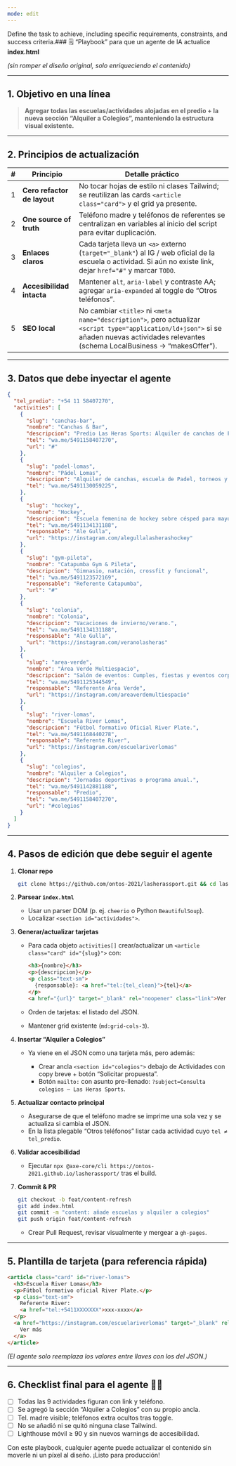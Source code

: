 ```yaml
---
mode: edit
---
```

Define the task to achieve, including specific requirements, constraints, and success criteria.### 🗒️ “Playbook” para que un agente de IA actualice **index.html**

*(sin romper el diseño original, solo enriqueciendo el contenido)*

---

## 1. Objetivo en una línea

> **Agregar todas las escuelas/actividades alojadas en el predio + la nueva sección “Alquiler a Colegios”, manteniendo la estructura visual existente.**

---

## 2. Principios de actualización

| # | Principio                   | Detalle práctico                                                                                                                                                                             |
| - | --------------------------- | -------------------------------------------------------------------------------------------------------------------------------------------------------------------------------------------- |
| 1 | **Cero refactor de layout** | No tocar hojas de estilo ni clases Tailwind; se reutilizan las cards `<article class="card">` y el grid ya presente.                                                                         |
| 2 | **One source of truth**     | Teléfono madre y teléfonos de referentes se centralizan en variables al inicio del script para evitar duplicación.                                                                           |
| 3 | **Enlaces claros**          | Cada tarjeta lleva un `<a>` externo (`target="_blank"`) al IG / web oficial de la escuela o actividad. Si aún no existe link, dejar `href="#"` y marcar `TODO`.                              |
| 4 | **Accesibilidad intacta**   | Mantener `alt`, `aria-label` y contraste AA; agregar `aria-expanded` al toggle de “Otros teléfonos”.                                                                                         |
| 5 | **SEO local**               | No cambiar `<title>` ni `<meta name="description">`, pero actualizar `<script type="application/ld+json">` si se añaden nuevas actividades relevantes (schema LocalBusiness → “makesOffer”). |

---

## 3. Datos que debe inyectar el agente

```json
{
  "tel_predio": "+54 11 58407270",
  "activities": [
    {
      "slug": "canchas-bar",
      "nombre": "Canchas & Bar",
      "descripcion": "Predio Las Heras Sports: Alquiler de canchas de Fútbol y Hockey - Bar y Parrilla.",
      "tel": "wa.me/5491158407270",
      "url": "#"
    },
    {
      "slug": "padel-lomas",
      "nombre": "Pádel Lomas",
      "descripcion": "Alquiler de canchas, escuela de Padel, torneos y cancha abierta.",
      "tel": "wa.me/5491130059225",
    },
    {
      "slug": "hockey",
      "nombre": "Hockey",
      "descripcion": "Escuela femenina de hockey sobre césped para mayores y menores.",
      "tel": "wa.me/5491134131188",
      "responsable": "Ale Gulla",
      "url": "https://instagram.com/alegullalasherashockey"
    },
    {
      "slug": "gym-pileta",
      "nombre": "Catapumba Gym & Pileta",
      "descripcion": "Gimnasio, natación, crossfit y funcional",
      "tel": "wa.me/5491123572169",
      "responsable": "Referente Catapumba",
      "url": "#"
    },
    {
      "slug": "colonia",
      "nombre": "Colonia",
      "descripcion": "Vacaciones de invierno/verano.",
      "tel": "wa.me/5491134131188",
      "responsable": "Ale Gulla",
      "url": "https://instagram.com/veranolasheras"
    },
    {
      "slug": "area-verde",
      "nombre": "Área Verde Multiespacio",
      "descripcion": "Salón de eventos: Cumples, fiestas y eventos corporativos. Entrada independiente por Estrada.",
      "tel": "wa.me/5491125344549",
      "responsable": "Referente Área Verde",
      "url": "https://instagram.com/areaverdemultiespacio"
    },
    {
      "slug": "river-lomas",
      "nombre": "Escuela River Lomas",
      "descripcion": "Fútbol formativo Oficial River Plate.",
      "tel": "wa.me/5491168440278",
      "responsable": "Referente River",
      "url": "https://instagram.com/escuelariverlomas"
    },
    {
      "slug": "colegios",
      "nombre": "Alquiler a Colegios",
      "descripcion": "Jornadas deportivas o programa anual.",
      "tel": "wa.me/5491142881188",
      "responsable": "Predio",
      "tel": "wa.me/5491158407270",
      "url": "#colegios"
    }
  ]
}
```

---

## 4. Pasos de edición que debe seguir el agente

1. **Clonar repo**

   ```bash
   git clone https://github.com/ontos-2021/lasherassport.git && cd lasherassport
   ```

2. **Parsear `index.html`**

   * Usar un parser DOM (p. ej. `cheerio` o Python `BeautifulSoup`).
   * Localizar `<section id="actividades">`.

3. **Generar/actualizar tarjetas**

   * Para cada objeto `activities[]` crear/actualizar un `<article class="card" id="{slug}">` con:

     ```html
     <h3>{nombre}</h3>
     <p>{descripcion}</p>
     <p class="text-sm">
       {responsable}: <a href="tel:{tel_clean}">{tel}</a>
     </p>
     <a href="{url}" target="_blank" rel="noopener" class="link">Ver más</a>
     ```
   * Orden de tarjetas: el listado del JSON.
   * Mantener grid existente (`md:grid-cols-3`).

4. **Insertar “Alquiler a Colegios”**

   * Ya viene en el JSON como una tarjeta más, pero además:

     * Crear ancla `<section id="colegios">` debajo de Actividades con copy breve + botón “Solicitar propuesta”.
     * Botón `mailto:` con asunto pre-llenado: `?subject=Consulta colegios – Las Heras Sports`.

5. **Actualizar contacto principal**

   * Asegurarse de que el teléfono madre se imprime una sola vez y se actualiza si cambia el JSON.
   * En la lista plegable “Otros teléfonos” listar cada actividad cuyo `tel ≠ tel_predio`.

6. **Validar accesibilidad**

   * Ejecutar `npx @axe-core/cli https://ontos-2021.github.io/lasherassport/` tras el build.

7. **Commit & PR**

   ```bash
   git checkout -b feat/content-refresh
   git add index.html
   git commit -m "content: añade escuelas y alquiler a colegios"
   git push origin feat/content-refresh
   ```

   * Crear Pull Request, revisar visualmente y mergear a `gh-pages`.

---

## 5. Plantilla de tarjeta (para referencia rápida)

```html
<article class="card" id="river-lomas">
  <h3>Escuela River Lomas</h3>
  <p>Fútbol formativo oficial River Plate.</p>
  <p class="text-sm">
    Referente River:
    <a href="tel:+5411XXXXXXX">xxx-xxxx</a>
  </p>
  <a href="https://instagram.com/escuelariverlomas" target="_blank" rel="noopener" class="link">
    Ver más
  </a>
</article>
```

*(El agente solo reemplaza los valores entre llaves con los del JSON.)*

---

## 6. Checklist final para el agente 🤖✅

* [ ] Todas las 9 actividades figuran con link y teléfono.
* [ ] Se agregó la sección “Alquiler a Colegios” con su propio ancla.
* [ ] Tel. madre visible; teléfonos extra ocultos tras toggle.
* [ ] No se añadió ni se quitó ninguna clase Tailwind.
* [ ] Lighthouse móvil ≥ 90 y sin nuevos warnings de accesibilidad.

Con este playbook, cualquier agente puede actualizar el contenido sin moverle ni un píxel al diseño. ¡Listo para producción!
